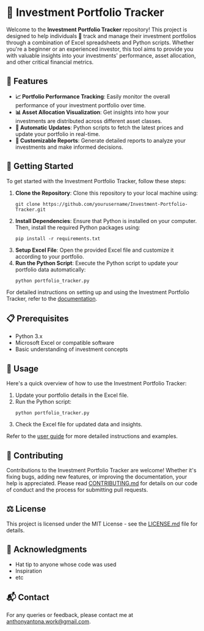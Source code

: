 # 💼 Investment Portfolio Tracker

Welcome to the **Investment Portfolio Tracker** repository! This project is designed to help individuals 🚀 track and manage their investment portfolios through a combination of Excel spreadsheets and Python scripts. Whether you're a beginner or an experienced investor, this tool aims to provide you with valuable insights into your investments' performance, asset allocation, and other critical financial metrics.

## 🌟 Features

- **📈 Portfolio Performance Tracking**: Easily monitor the overall performance of your investment portfolio over time.
- **📊 Asset Allocation Visualization**: Get insights into how your investments are distributed across different asset classes.
- **🔄 Automatic Updates**: Python scripts to fetch the latest prices and update your portfolio in real-time.
- **📝 Customizable Reports**: Generate detailed reports to analyze your investments and make informed decisions.

## 🚀 Getting Started

To get started with the Investment Portfolio Tracker, follow these steps:

1. **Clone the Repository**: Clone this repository to your local machine using:
   ```
   git clone https://github.com/yourusername/Investment-Portfolio-Tracker.git
   ```
2. **Install Dependencies**: Ensure that Python is installed on your computer. Then, install the required Python packages using:
   ```
   pip install -r requirements.txt
   ```
3. **Setup Excel File**: Open the provided Excel file and customize it according to your portfolio.
4. **Run the Python Script**: Execute the Python script to update your portfolio data automatically:
   ```
   python portfolio_tracker.py
   ```

For detailed instructions on setting up and using the Investment Portfolio Tracker, refer to the [documentation](#).

## 📋 Prerequisites

- Python 3.x
- Microsoft Excel or compatible software
- Basic understanding of investment concepts

## 📖 Usage

Here's a quick overview of how to use the Investment Portfolio Tracker:

1. Update your portfolio details in the Excel file.
2. Run the Python script: 
   ```
   python portfolio_tracker.py
   ```
3. Check the Excel file for updated data and insights.

Refer to the [user guide](#) for more detailed instructions and examples.

## 🤝 Contributing

Contributions to the Investment Portfolio Tracker are welcome! 
Whether it's fixing bugs, adding new features, or improving the documentation, your help is appreciated. Please read [CONTRIBUTING.md](#) for details on our code of conduct and the process for submitting pull requests.

## ⚖️ License

This project is licensed under the MIT License - see the [LICENSE.md](LICENSE.md) file for details.

## 🙏 Acknowledgments

- Hat tip to anyone whose code was used
- Inspiration
- etc

## 📬 Contact

For any queries or feedback, please contact me at [anthonyantona.work@gmail.com](mailto:anthonyantona.work@gmail.com).

